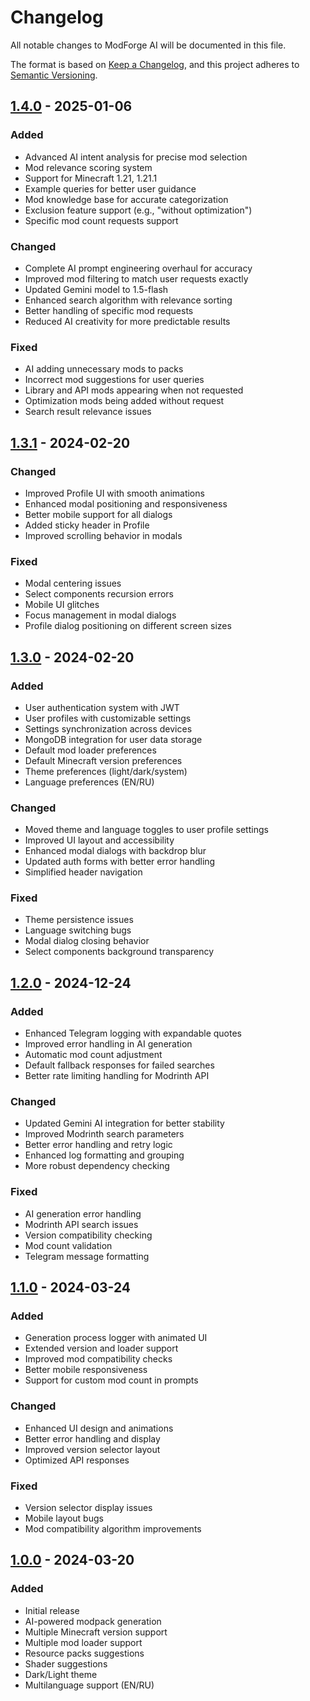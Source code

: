# Changelog

All notable changes to ModForge AI will be documented in this file.

The format is based on [Keep a Changelog](https://keepachangelog.com/en/1.0.0/),
and this project adheres to [Semantic Versioning](https://semver.org/spec/v2.0.0.html).

## [1.4.0] - 2025-01-06

### Added
- Advanced AI intent analysis for precise mod selection
- Mod relevance scoring system
- Support for Minecraft 1.21, 1.21.1
- Example queries for better user guidance
- Mod knowledge base for accurate categorization
- Exclusion feature support (e.g., "without optimization")
- Specific mod count requests support

### Changed
- Complete AI prompt engineering overhaul for accuracy
- Improved mod filtering to match user requests exactly
- Updated Gemini model to 1.5-flash
- Enhanced search algorithm with relevance sorting
- Better handling of specific mod requests
- Reduced AI creativity for more predictable results

### Fixed
- AI adding unnecessary mods to packs
- Incorrect mod suggestions for user queries
- Library and API mods appearing when not requested
- Optimization mods being added without request
- Search result relevance issues

## [1.3.1] - 2024-02-20

### Changed
- Improved Profile UI with smooth animations
- Enhanced modal positioning and responsiveness
- Better mobile support for all dialogs
- Added sticky header in Profile
- Improved scrolling behavior in modals

### Fixed
- Modal centering issues
- Select components recursion errors
- Mobile UI glitches
- Focus management in modal dialogs
- Profile dialog positioning on different screen sizes

## [1.3.0] - 2024-02-20

### Added
- User authentication system with JWT
- User profiles with customizable settings
- Settings synchronization across devices
- MongoDB integration for user data storage
- Default mod loader preferences
- Default Minecraft version preferences
- Theme preferences (light/dark/system)
- Language preferences (EN/RU)

### Changed
- Moved theme and language toggles to user profile settings
- Improved UI layout and accessibility
- Enhanced modal dialogs with backdrop blur
- Updated auth forms with better error handling
- Simplified header navigation

### Fixed
- Theme persistence issues
- Language switching bugs
- Modal dialog closing behavior
- Select components background transparency

## [1.2.0] - 2024-12-24

### Added
- Enhanced Telegram logging with expandable quotes
- Improved error handling in AI generation
- Automatic mod count adjustment
- Default fallback responses for failed searches
- Better rate limiting handling for Modrinth API

### Changed
- Updated Gemini AI integration for better stability
- Improved Modrinth search parameters
- Better error handling and retry logic
- Enhanced log formatting and grouping
- More robust dependency checking

### Fixed
- AI generation error handling
- Modrinth API search issues
- Version compatibility checking
- Mod count validation
- Telegram message formatting

## [1.1.0] - 2024-03-24

### Added
- Generation process logger with animated UI
- Extended version and loader support
- Improved mod compatibility checks
- Better mobile responsiveness
- Support for custom mod count in prompts

### Changed
- Enhanced UI design and animations
- Better error handling and display
- Improved version selector layout
- Optimized API responses

### Fixed
- Version selector display issues
- Mobile layout bugs
- Mod compatibility algorithm improvements

## [1.0.0] - 2024-03-20

### Added
- Initial release
- AI-powered modpack generation
- Multiple Minecraft version support
- Multiple mod loader support
- Resource packs suggestions
- Shader suggestions
- Dark/Light theme
- Multilanguage support (EN/RU)

[1.4.0]: https://github.com/onlive1337/ModForge-AI/releases/tag/v1.4.0
[1.3.1]: https://github.com/onlive1337/ModForge-AI/releases/tag/v1.3.1
[1.3.0]: https://github.com/onlive1337/ModForge-AI/releases/tag/v1.3.0
[1.2.0]: https://github.com/onlive1337/ModForge-AI/releases/tag/v1.2.0
[1.1.0]: https://github.com/onlive1337/ModForge-AI/releases/tag/v1.1.0
[1.0.0]: https://github.com/onlive1337/ModForge-AI/releases/tag/v1.0.0
